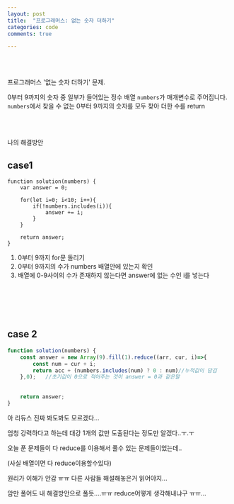 ```yaml
---
layout: post
title:  "프로그래머스: 없는 숫자 더하기"
categories: code
comments: true

---
```




<br>

<br>

프로그래머스 '없는 숫자 더하기' 문제.

0부터 9까지의 숫자 중 일부가 들어있는 정수 배열 `numbers`가 매개변수로 주어집니다. `numbers`에서 찾을 수 없는 0부터 9까지의 숫자를 모두 찾아 더한 수를 return 

<br>

<br>

나의 해결방안



## case1

~~~Js
function solution(numbers) {
    var answer = 0;
    
    for(let i=0; i<10; i++){
        if(!numbers.includes(i)){
            answer += i;
        }
    }
    
    return answer;
}
~~~

1. 0부터 9까지 for문 돌리기
2. 0부터 9까지의 수가 numbers 배열안에 있는지 확인
3. 배열에 0-9사이의 수가 존재하지 않는다면 answer에 없는 수인 i를 넣는다



<br>

<br>

<br>

<br>

## case 2 

~~~js
function solution(numbers) {
    const answer = new Array(9).fill(1).reduce((arr, cur, i)=>{
        const num = cur + i;
        return acc + (numbers.includes(num) ? 0 : num)//누적값이 담김
    },0);   //초기값이 0으로 적어주는 것이 answer = 0과 같은말
    
    
    return answer;
}
~~~



아 리듀스 진짜 봐도봐도 모르겠다...

엄청 강력하다고 하는데 대강 1개의 값만 도출된다는 정도만 알겠다..ㅜ.ㅜ 

오늘 푼 문제들이 다 reduce를 이용해서 풀수 있는 문제들이었는데..

(사실 배열이면 다 reduce이용할수있다)

원리가 이해가 안감 ㅠㅠ 다른 사람들 해설해놓은거 읽어야지...

암만 풀어도 내 해결방안으로 풀듯....ㅠㅠ reduce어떻게 생각해내냐구 ㅠㅠ...

<br>

<br>

<br>

<br>

 





 

